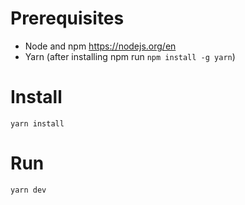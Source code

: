 # Prerequisites
- Node and npm https://nodejs.org/en
- Yarn (after installing npm run `npm install -g yarn`)

# Install
`yarn install`

# Run
`yarn dev`
